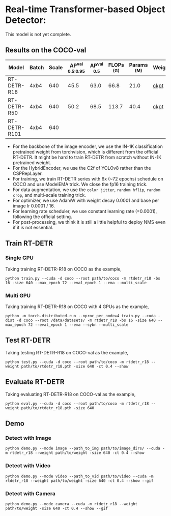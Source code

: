 # Real-time Transformer-based Object Detector:
This model is not yet complete.

## Results on the COCO-val
|     Model    | Batch | Scale | AP<sup>val<br>0.5:0.95 | AP<sup>val<br>0.5 | FLOPs<br><sup>(G) | Params<br><sup>(M) | Weight | Los |
|--------------|-------|-------|------------------------|-------------------|-------------------|--------------------|--------|-----|
| RT-DETR-R18  | 4xb4  |  640  |           45.5         |        63.0       |        66.8       |        21.0        | [ckpt](https://github.com/yjh0410/RT-ODLab/releases/download/detr_series_ckpt/rtdetr_r18_coco.pth) | [log](https://github.com/yjh0410/RT-ODLab/releases/download/detr_series_ckpt/RT-DETR-R18-COCO.txt)|
| RT-DETR-R50  | 4xb4  |  640  |           50.2         |        68.5       |       113.7       |        40.4        | [ckpt](https://github.com/yjh0410/RT-ODLab/releases/download/detr_series_ckpt/rtdetr_r50_coco.pth) | [log](https://github.com/yjh0410/RT-ODLab/releases/download/detr_series_ckpt/RT-DETR-R50-COCO.txt)|
| RT-DETR-R101 | 4xb4  |  640  |                        |                   |                   |                    |  | |

- For the backbone of the image encoder, we use the IN-1K classification pretrained weight from torchvision, which is different from the official
RT-DETR. It might be hard to train RT-DETR from scratch without IN-1K pretrained weight.
- For the HybridEncoder, we use the C2f of YOLOv8 rather than the CSPRepLayer.
- For training, we train RT-DETR series with 6x (~72 epochs) schedule on COCO and use ModelEMA trick. We close the fp16 training trick.
- For data augmentation, we use the `color jitter`, `random hflip`, `random crop`, and multi-scale training trick.
- For optimizer, we use AdamW with weight decay 0.0001 and base per image lr 0.0001 / 16.
- For learning rate scheduler, we use constant learning rate (=0.0001), following the official setting.
- For post-processing, we think it is still a little helpful to deploy NMS even if it is not essential.

## Train RT-DETR
### Single GPU
Taking training RT-DETR-R18 on COCO as the example,
```Shell
python train.py --cuda -d coco --root path/to/coco -m rtdetr_r18 -bs 16 -size 640 --max_epoch 72 --eval_epoch 1 --ema --multi_scale 
```

### Multi GPU
Taking training RT-DETR-R18 on COCO with 4 GPUs as the example,
```Shell
python -m torch.distributed.run --nproc_per_node=4 train.py --cuda -dist -d coco --root /data/datasets/ -m rtdetr_r18 -bs 16 -size 640 --max_epoch 72 --eval_epoch 1 --ema --sybn --multi_scale 
```

## Test RT-DETR
Taking testing RT-DETR-R18 on COCO-val as the example,
```Shell
python test.py --cuda -d coco --root path/to/coco -m rtdetr_r18 --weight path/to/rtdetr_r18.pth -size 640 -ct 0.4 --show 
```

## Evaluate RT-DETR
Taking evaluating RT-DETR-R18 on COCO-val as the example,
```Shell
python eval.py --cuda -d coco --root path/to/coco -m rtdetr_r18 --weight path/to/rtdetr_r18.pth -size 640
```

## Demo
### Detect with Image
```Shell
python demo.py --mode image --path_to_img path/to/image_dirs/ --cuda -m rtdetr_r18 --weight path/to/weight -size 640 -ct 0.4 --show
```

### Detect with Video
```Shell
python demo.py --mode video --path_to_vid path/to/video --cuda -m rtdetr_r18 --weight path/to/weight -size 640 -ct 0.4 --show --gif
```

### Detect with Camera
```Shell
python demo.py --mode camera --cuda -m rtdetr_r18 --weight path/to/weight -size 640 -ct 0.4 --show --gif
```